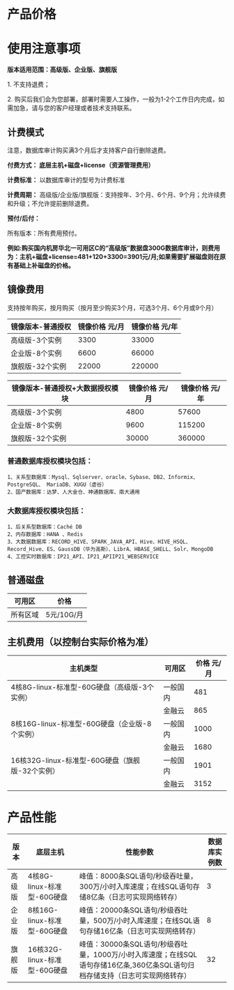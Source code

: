 


# 产品价格


# 使用注意事项

**版本适用范围：高级版、企业版、旗舰版**

1\. 不支持退费；

2\. 购买后我们会为您部署，部署时需要人工操作，一般为1-2个工作日内完成，如需加急，请与您的客户经理或者技术支持联系。


## 计费模式

<wrap em>注意，数据库审计购买满3个月后才支持客户自行删除退费。</wrap>

**付费方式： 底层主机+磁盘+license（资源管理费用）**

**计费标准：** 以数据库审计的型号为计费标准

**计费周期：** 高级版/企业版/旗舰版：支持按年、3个月、6个月、9个月；允许续费和升级；不允许提前删除退费。

**预付/后付：**

所有版本：所有费用预付。

**例如:购买国内机房华北一可用区C的“高级版”数据盘300G数据库审计，则费用为：主机+磁盘+license=481+120+3300=3901元/月;如果需要扩展磁盘则在原有基础上补磁盘的价格。**


## 镜像费用

支持按年购买，按月购买（按月至少购买3个月，可选3个月、6个月或9个月）

| 镜像版本-普通授权        | 镜像价格 元/月  |镜像价格 元/年  |  
| ------          | --------- |--------- |
| 高级版-3个实例   | 3300      |33000   |
| 企业版-8个实例   | 6600      |66000   | 
| 旗舰版-32个实例  | 22000     |220000   |


| 镜像版本-普通授权+大数据授权模块        | 镜像价格 元/月  |镜像价格 元/年  |  
| ------          | --------- |--------- |
| 高级版-3个实例   | 4800      |57600   |
| 企业版-8个实例   | 9600      |115200   | 
| 旗舰版-32个实例  | 30000     |360000   |

### 普通数据库授权模块包括：
    1、关系型数据库：Mysql、Sqlserver、oracle、Sybase、DB2、Informix、PostgreSQL、 MariaDB、XUGU（虚谷）
    2、国产数据库：达梦、人大金仓、神通数据库、南大通用

### 大数据库授权模块包括：

    1、后关系型数据库：Caché DB
    2、内存数据库：HANA 、Redis
    3、大数据数据库：RECORD_HIVE、SPARK_JAVA_API、Hive、HIVE_HSQL、Record_Hive、ES、GaussDB（华为高斯）、LibrA、HBASE_SHELL、Solr、MongoDB
    4、工控实时数据库：IP21_API、IP21_APIIP21_WEBSERVICE




## 普通磁盘

| 可用区        | 价格          |
| ------------- | ------------- |
| 所有区域       | 5元/10G/月 |

## 主机费用（以控制台实际价格为准）
|  主机类型                          | 可用区                | 价格  元/月          |
| -------------                     | ------------------- |------------- |
| 4核8G-linux-标准型-60G硬盘（高级版-3个实例）|  一般国内  |481|
|                                           |   金融云   |865|
| 8核16G-linux-标准型-60G硬盘（企业版-8个实例）|  一般国内 |1000|
|                                            |   金融云   |1680|
|16核32G-linux-标准型-60G硬盘（旗舰版-32个实例）|  一般国内 |1901|
|                                           |   金融云   |3152|



# 产品性能

| 版本      | 底层主机            | 性能参数                                                     | 数据库实例数 |
| --------- | ---------------------------- | ------------------------------------------------------------ | ------------ |
| 高级版  | 4核8G-linux-标准型-60G硬盘   | 峰值：8000条SQL语句/秒级吞吐量，300万/小时入库速度；在线SQL语句存储8亿条（日志可实现网络转存） | 3   |
| 企业版  | 8核16G-linux-标准型-60G硬盘  | 峰值：20000条SQL语句/秒级吞吐量，500万/小时入库速度；在线SQL语句存储16亿条（日志可实现网络转存） | 8  |
| 旗舰版 | 16核32G-linux-标准型-60G硬盘 | 峰值：30000条SQL语句/秒级吞吐量，1000万/小时入库速度；在线SQL语句存储16亿条,360亿条SQL语句归档存储支持（日志可实现网络转存） | 32           |

